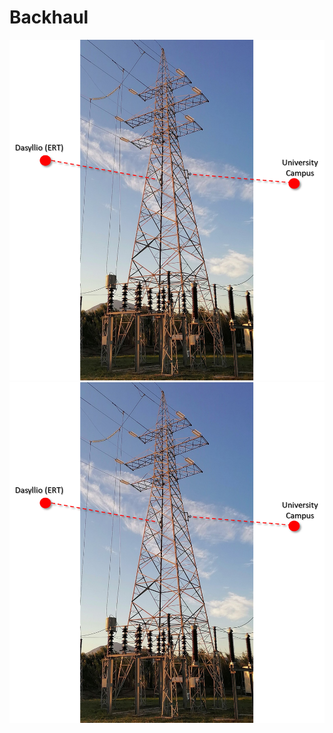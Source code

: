 <!-- TITLE: Backhaul -->
<!-- SUBTITLE: A quick summary of Backhaul -->

# Backhaul

![Pilaradmhe 01](/uploads/radio-equipment/pilaradmhe-01.png "Pilaradmhe 01")
![Pilaradmhe 02](/uploads/radio-equipment/pilaradmhe-01.png "Pilaradmhe 02")